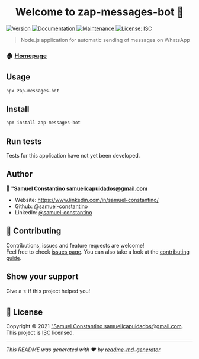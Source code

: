 <h1 align="center">Welcome to zap-messages-bot 👋</h1>
<p>
  <a href="https://www.npmjs.com/package/zap-messages-bot" target="_blank">
    <img alt="Version" src="https://img.shields.io/npm/v/zap-messages-bot.svg">
  </a>
  <a href="https://github.com/samuel-constantino/vovo-zap#readme" target="_blank">
    <img alt="Documentation" src="https://img.shields.io/badge/documentation-yes-brightgreen.svg" />
  </a>
  <a href="https://github.com/samuel-constantino/vovo-zap/graphs/commit-activity" target="_blank">
    <img alt="Maintenance" src="https://img.shields.io/badge/Maintained%3F-yes-green.svg" />
  </a>
  <a href="https://github.com/samuel-constantino/vovo-zap/blob/master/LICENSE" target="_blank">
    <img alt="License: ISC" src="https://img.shields.io/github/license/samuel-constantino/zap-messages-bot" />
  </a>
</p>

> Node.js application for automatic sending of messages on WhatsApp

### 🏠 [Homepage](https://github.com/samuel-constantino/vovo-zap#readme)

## Usage

```sh
npx zap-messages-bot
```

## Install

```sh
npm install zap-messages-bot
```

## Run tests

Tests for this application have not yet been developed.

## Author

👤 **&#34;Samuel Constantino <samuelicapuidados@gmail.com>**

* Website: https://www.linkedin.com/in/samuel-constantino/
* Github: [@samuel-constantino](https://github.com/samuel-constantino)
* LinkedIn: [@samuel-constantino](https://linkedin.com/in/samuel-constantino)

## 🤝 Contributing

Contributions, issues and feature requests are welcome!<br />Feel free to check [issues page](https://github.com/samuel-constantino/vovo-zap/issues). You can also take a look at the [contributing guide](https://github.com/samuel-constantino/vovo-zap/blob/master/CONTRIBUTING.md).

## Show your support

Give a ⭐️ if this project helped you!

## 📝 License

Copyright © 2021 [&#34;Samuel Constantino <samuelicapuidados@gmail.com>](https://github.com/samuel-constantino).<br />
This project is [ISC](https://github.com/samuel-constantino/vovo-zap/blob/master/LICENSE) licensed.

***
_This README was generated with ❤️ by [readme-md-generator](https://github.com/kefranabg/readme-md-generator)_